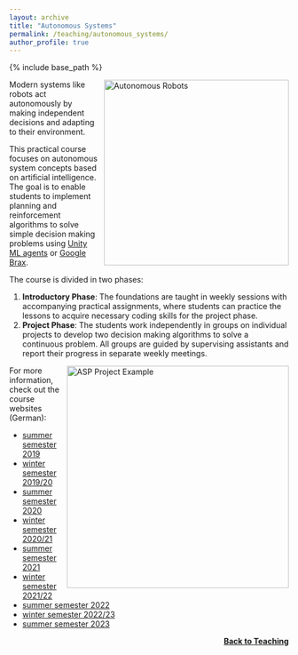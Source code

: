 ```yaml
---
layout: archive
title: "Autonomous Systems"
permalink: /teaching/autonomous_systems/
author_profile: true
---
```


{% include base_path %}

<img src="https://thomyphan.github.io/images/teaching/asp.png" title="Autonomous Robots" style="float:right; width:250pt;padding-left:10px;"  alt="Autonomous Robots"/>

Modern systems like robots act autonomously by making independent decisions and adapting to their environment.

This practical course focuses on autonomous system concepts based on artificial intelligence. The goal is to enable students to implement planning and reinforcement algorithms to solve simple decision making problems using [Unity ML agents](https://github.com/Unity-Technologies/ml-agents) or [Google Brax](https://github.com/google/brax).

The course is divided in two phases:
1. **Introductory Phase**: The foundations are taught in weekly sessions with accompanying practical assignments, where students can practice the lessons to acquire necessary coding skills for the project phase.
2. **Project Phase**: The students work independently in groups on individual projects to develop two decision making algorithms to solve a continuous problem. All groups are guided by supervising assistants and report their progress in separate weekly meetings.

<img src="https://thomyphan.github.io/images/teaching/asp_project_example.gif" title="Student Project Example" style="float:right; width:300pt;padding-left:10px;"  alt="ASP Project Example"/>

For more information, check out the course websites (German):
- [summer semester 2019](https://www.mobile.ifi.lmu.de/lehrveranstaltungen/autonomesysteme-sose19/)
- [winter semester 2019/20](https://www.mobile.ifi.lmu.de/lehrveranstaltungen/autonomesysteme-ws1920/)
- [summer semester 2020](https://www.mobile.ifi.lmu.de/lehrveranstaltungen/autonomesysteme-sose20/)
- [winter semester 2020/21](https://www.mobile.ifi.lmu.de/lehrveranstaltungen/praktikum-autonome-systeme-wise2020/)
- [summer semester 2021](https://www.mobile.ifi.lmu.de/lehrveranstaltungen/autonomesysteme-sose21/)
- [winter semester 2021/22](https://www.mobile.ifi.lmu.de/lehrveranstaltungen/autonomesysteme-ws2122/)
- [summer semester 2022](https://www.mobile.ifi.lmu.de/lehrveranstaltungen/autonomesysteme-sose22/)
- [winter semester 2022/23](https://www.mobile.ifi.lmu.de/lehrveranstaltungen/autonomesysteme-ws2223/)
- [summer semester 2023](https://www.mobile.ifi.lmu.de/lehrveranstaltungen/autonomesysteme-sose23/)

<div style="float: right;">
    <a href="https://thomyphan.github.io/teaching/"><strong>Back to Teaching</strong></a>
</div>